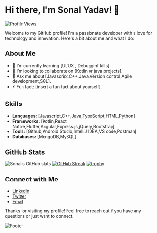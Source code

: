 # Hi there, I'm Sonal Yadav! 👋

![Profile Views](https://komarev.com/ghpvc/?username=sonalyadav1&color=blue)

Welcome to my GitHub profile! I'm a passionate developer with a love for technology and innovation. Here's a bit about me and what I do:

## About Me

- 🌱 I’m currently learning [UI/UX , Debugginf kills].
- 👯 I’m looking to collaborate on [Kotlin or java projects].
- 💬 Ask me about [Javascript,C++,Java,Version control,Agile development,SQL].
- ⚡ Fun fact: [insert a fun fact about yourself].

## Skills

- **Languages:** [Javascript,C++,Java,TypeScript,HTML,Python]
- **Frameworks:** [Kotlin,React Native,Flutter,Angular,Express.js,jQuery,Bootstrap]
- **Tools:** [Github,Android Studio,IntelliJ IDEA,VS code,Postman]
- **Databases:** [MongoDB,MySQL]

## GitHub Stats

![Sonal's GitHub stats](https://github-readme-stats.vercel.app/api?username=sonalyadav1&show_icons=true&theme=radical)
[![GitHub Streak](https://github-readme-streak-stats.herokuapp.com/?user=sonalyadav1&theme=radical)](https://git.io/streak-stats)
[![trophy](https://github-profile-trophy.vercel.app/?username=sonalyadav1&theme=onedark)](https://github.com/ryo-ma/github-profile-trophy)

## Connect with Me

- [LinkedIn](www.linkedin.com/in/sonal-yadav-193471238)
- [Twitter](https://x.com/SonalYa944317)
- [Email](sonal.y6390@gmail.com)


Thanks for visiting my profile! Feel free to reach out if you have any questions or just want to connect.

![Footer](https://github.com/sonalyadav1/sonalyadav1/blob/main/footer.png)
